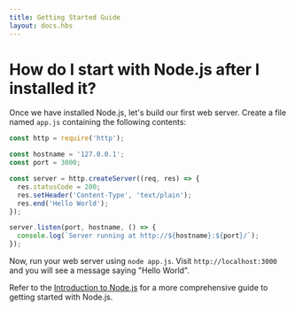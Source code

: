 ```yaml
---
title: Getting Started Guide
layout: docs.hbs
---
```


# How do I start with Node.js after I installed it?

Once we have installed Node.js, let's build our first web server.
Create a file named `app.js` containing the following contents:

```javascript
const http = require('http');

const hostname = '127.0.0.1';
const port = 3000;

const server = http.createServer((req, res) => {
  res.statusCode = 200;
  res.setHeader('Content-Type', 'text/plain');
  res.end('Hello World');
});

server.listen(port, hostname, () => {
  console.log(`Server running at http://${hostname}:${port}/`);
});
```

Now, run your web server using `node app.js`. Visit `http://localhost:3000` and
you will see a message saying "Hello World".

Refer to the [Introduction to Node.js](https://nodejs.dev/) for a more
comprehensive guide to getting started with Node.js.
